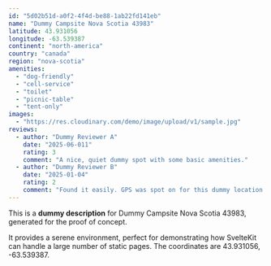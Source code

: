 ```yaml
---
id: "5d02b51d-a0f2-4f4d-be88-1ab22fd141eb"
name: "Dummy Campsite Nova Scotia 43983"
latitude: 43.931056
longitude: -63.539387
continent: "north-america"
country: "canada"
region: "nova-scotia"
amenities:
  - "dog-friendly"
  - "cell-service"
  - "toilet"
  - "picnic-table"
  - "tent-only"
images:
  - "https://res.cloudinary.com/demo/image/upload/v1/sample.jpg"
reviews:
  - author: "Dummy Reviewer A"
    date: "2025-06-011"
    rating: 3
    comment: "A nice, quiet dummy spot with some basic amenities."
  - author: "Dummy Reviewer B"
    date: "2025-01-04"
    rating: 2
    comment: "Found it easily. GPS was spot on for this dummy location."
---
```


This is a **dummy description** for Dummy Campsite Nova Scotia 43983, generated for the proof of concept.

It provides a serene environment, perfect for demonstrating how SvelteKit can handle a large number of static pages. The coordinates are 43.931056, -63.539387.
